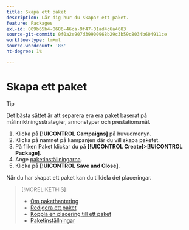 ```yaml
---
title: Skapa ett paket
description: Lär dig hur du skapar ett paket.
feature: Packages
exl-id: 009b65b4-0686-46ca-9f47-01ad4c6a4683
source-git-commit: 0f0a2e907d39900968b29c3b59c8034b604911ce
workflow-type: tm+mt
source-wordcount: '83'
ht-degree: 1%

---
```


# Skapa ett paket

>[!TIP]
>
>Det bästa sättet är att separera era era paket baserat på målinriktningsstrategier, annonstyper och prestationsmål.

1. Klicka på **[!UICONTROL Campaigns]** på huvudmenyn.
1. Klicka på namnet på kampanjen där du vill skapa paketet.
1. På fliken Paket klickar du på **[!UICONTROL Create]>[!UICONTROL Package]**.
1. Ange [paketinställningarna](package-settings.md).
1. Klicka på **[!UICONTROL Save and Close]**.

När du har skapat ett paket kan du tilldela det placeringar.

>[!MORELIKETHIS]
>
>* [Om pakethantering](package-about.md)
>* [Redigera ett paket](package-edit.md)
>* [Koppla en placering till ett paket](package-attach-placement.md)
>* [Paketinställningar](package-settings.md)

